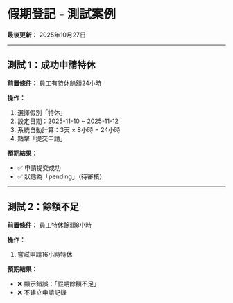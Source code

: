 # 假期登記 - 測試案例

**最後更新：** 2025年10月27日

---

## 測試 1：成功申請特休
**前置條件：** 員工有特休餘額24小時

**操作：**
1. 選擇假別「特休」
2. 設定日期：2025-11-10 ~ 2025-11-12
3. 系統自動計算：3天 × 8小時 = 24小時
4. 點擊「提交申請」

**預期結果：**
- ✅ 申請提交成功
- ✅ 狀態為「pending」（待審核）

---

## 測試 2：餘額不足
**前置條件：** 員工特休餘額8小時

**操作：**
1. 嘗試申請16小時特休

**預期結果：**
- ❌ 顯示錯誤：「假期餘額不足」
- ❌ 不建立申請記錄





